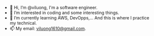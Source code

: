 - 👋 Hi, I’m @viluong, I'm a software engineer.
- 👀 I’m interested in coding and some interesting things.
- 🌱 I’m currently learning AWS, DevOpps,... And this is where I practice my technical.
- 📫 My email: viluong1610@gmail.com.

<!---
viluong/viluong is a ✨ special ✨ repository because its `README.md` (this file) appears on your GitHub profile.
You can click the Preview link to take a look at your changes.
--->
